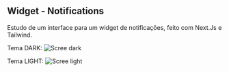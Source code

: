 ## Widget - Notifications

Estudo de um interface para um widget de notificações, feito com Next.Js e Tailwind. 


Tema DARK:
![Scree dark](https://imgur.com/4dnGlZC "Tema Dark")

Tema LIGHT:
![Scree light](https://imgur.com/NiReBBG "Tema Light")
